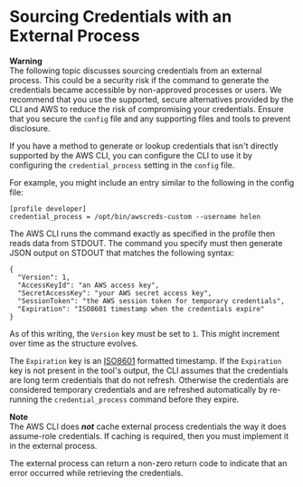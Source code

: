 # Sourcing Credentials with an External Process<a name="cli-configure-sourcing-external"></a>

**Warning**  
The following topic discusses sourcing credentials from an external process\. This could be a security risk if the command to generate the credentials became accessible by non\-approved processes or users\. We recommend that you use the supported, secure alternatives provided by the CLI and AWS to reduce the risk of compromising your credentials\. Ensure that you secure the `config` file and any supporting files and tools to prevent disclosure\.

If you have a method to generate or lookup credentials that isn't directly supported by the AWS CLI, you can configure the CLI to use it by configuring the `credential_process` setting in the `config` file\. 

For example, you might include an entry similar to the following in the config file:

```
[profile developer]
credential_process = /opt/bin/awscreds-custom --username helen
```

The AWS CLI runs the command exactly as specified in the profile then reads data from STDOUT\. The command you specify must then generate JSON output on STDOUT that matches the following syntax:

```
{
  "Version": 1,
  "AccessKeyId": "an AWS access key",
  "SecretAccessKey": "your AWS secret access key",
  "SessionToken": "the AWS session token for temporary credentials", 
  "Expiration": "ISO8601 timestamp when the credentials expire"
}
```

As of this writing, the `Version` key must be set to `1`\. This might increment over time as the structure evolves\.

The `Expiration` key is an [ISO8601](https://wikipedia.org/wiki/ISO_8601) formatted timestamp\. If the `Expiration` key is not present in the tool's output, the CLI assumes that the credentials are long term credentials that do not refresh\. Otherwise the credentials are considered temporary credentials and are refreshed automatically by re\-running the `credential_process` command before they expire\.

**Note**  
The AWS CLI does ***not*** cache external process credentials the way it does assume\-role credentials\. If caching is required, then you must implement it in the external process\.

The external process can return a non\-zero return code to indicate that an error occurred while retrieving the credentials\.